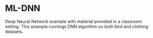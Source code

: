# ML-DNN
Deep Neural Network example with material provided in a classroom setting. This example runnings DNN algorithm on both bird and clothing datasets.
